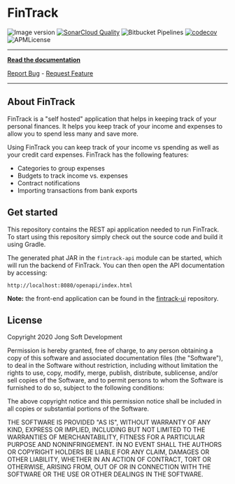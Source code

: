 # FinTrack
![Image version](https://img.shields.io/docker/v/gjong/fintrack?sort=semver)
[![SonarCloud Quality](https://sonarcloud.io/api/project_badges/measure?project=com.jongsoft.finance%3Acashflow&metric=alert_status&?style=flat-square)](https://sonarcloud.io/dashboard?id=com.jongsoft.finance%3Acashflow)
![Bitbucket Pipelines](https://img.shields.io/bitbucket/pipelines/jongsoftdev/fintrack-application/master)
[![codecov](https://codecov.io/bb/jongsoftdev/fintrack-application/branch/master/graph/badge.svg)](https://codecov.io/bb/jongsoftdev/fintrack-application)
![APMLicense](https://img.shields.io/apm/l/vim-mode.svg?style=flat-square)

-----------------------

**[Read the documentation](https://fintrack.jongsoft.com/)**

[Report Bug](https://jongsoftdev.atlassian.net/issues/?jql=issuetype%20%3D%20Bug%20AND%20project%20%3D%20FIN%20AND%20resolution%20%3D%20Unresolved%20ORDER%20BY%20priority%20DESC) - [Request Feature](https://jongsoftdev.atlassian.net/browse/FIN-23?jql=issuetype%20%3D%20Story%20AND%20project%20%3D%20FIN%20AND%20resolution%20%3D%20Unresolved%20ORDER%20BY%20priority%20DESC)

-----------------------

## About FinTrack
FinTrack is a "self hosted" application that helps in keeping track of your personal finances. It helps you keep track
of your income and expenses to allow you to spend less many and save more.

Using FinTrack you can keep track of your income vs spending as well as your credit card expenses. FinTrack has the 
following features:

* Categories to group expenses
* Budgets to track income vs. expenses
* Contract notifications
* Importing transactions from bank exports

## Get started

This repository contains the REST api application needed to run FinTrack. To start using this repository simply check out
the source code and build it using Gradle.

The generated phat JAR in the ```fintrack-api``` module can be started, which will run the backend of FinTrack. You can 
then open the API documentation by accessing:

    http://localhost:8080/openapi/index.html

**Note:** the front-end application can be found in the [fintrack-ui](https://bitbucket.org/jongsoftdev/fintrack-ui) repository.

## License
Copyright 2020 Jong Soft Development

Permission is hereby granted, free of charge, to any person obtaining a copy of this software and 
associated documentation files (the "Software"), to deal in the Software without restriction, including 
without limitation the rights to use, copy, modify, merge, publish, distribute, sublicense, and/or sell
copies of the Software, and to permit persons to whom the Software is furnished to do so, subject to 
the following conditions:

The above copyright notice and this permission notice shall be included in all copies or substantial 
portions of the Software.

THE SOFTWARE IS PROVIDED "AS IS", WITHOUT WARRANTY OF ANY KIND, EXPRESS OR IMPLIED, INCLUDING BUT NOT
LIMITED TO THE WARRANTIES OF MERCHANTABILITY, FITNESS FOR A PARTICULAR PURPOSE AND NONINFRINGEMENT. 
IN NO EVENT SHALL THE AUTHORS OR COPYRIGHT HOLDERS BE LIABLE FOR ANY CLAIM, DAMAGES OR OTHER LIABILITY, 
WHETHER IN AN ACTION OF CONTRACT, TORT OR OTHERWISE, ARISING FROM, OUT OF OR IN CONNECTION WITH THE SOFTWARE 
OR THE USE OR OTHER DEALINGS IN THE SOFTWARE.
